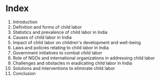 # Index

1. Introduction
2. Definition and forms of child labor
3. Statistics and prevalence of child labor in India
4. Causes of child labor in India
5. Impact of child labor on children's development and well-being
6. Laws and policies relating to child labor in India
7. Government initiatives to combat child labor
8. Role of NGOs and international organizations in addressing child labor
9. Challenges and obstacles in eradicating child labor in India
10. Solutions and interventions to eliminate child labor
11. Conclusion
